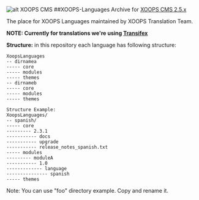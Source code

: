 ![alt XOOPS CMS](http://xoops.org/images/logoXoops4GithubRepository.png)
##XOOPS-Languages Archive for [XOOPS CMS 2.5.x](http://xoops.org)

The place for XOOPS Languages maintained by XOOPS Translation Team.

**NOTE: Currently for translations we're using [Transifex](https://www.transifex.com/xoops/)**



**Structure:** in this repository each language has following structure:

```
XoopsLanguages
-- dirnamea
----- core
----- modules
----- themes
-- dirnameb
----- core
----- modules
----- themes

Structure Example:
XoopsLanguages/
-- spanish/
----- core
--------- 2.3.1
----------- docs
----------- upgrade
----------- release_notes_spanish.txt
----- modules
--------- moduleA
----------- 1.0
------------- language
--------------- spanish
----- themes
```
Note: You can use "foo" directory example. Copy and rename it.
